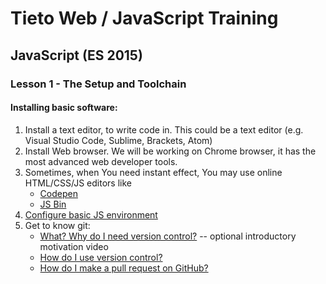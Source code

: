 # Tieto Web / JavaScript Training

## JavaScript (ES 2015)
### Lesson 1 - The Setup and Toolchain

#### Installing basic software:
1. Install a text editor, to write code in. This could be a text editor (e.g. Visual Studio Code, Sublime, Brackets, Atom)
2. Install Web browser. We will be working on Chrome browser, it has the most advanced web developer tools.
3. Sometimes, when You need instant effect, You may use online HTML/CSS/JS editors like
   - [Codepen](http://codepen.io/)
   - [JS Bin](https://jsbin.com/)
4. [Configure basic JS environment](https://openclassrooms.com/en/courses/3523231-learn-to-code-with-javascript/3674841-configure-your-work-environment)
5. Get to know git:
    - [What? Why do I need version control?](https://git-scm.com/videos) -- optional introductory motivation video
    - [How do I use version control?](https://www.youtube.com/watch?v=SWYqp7iY_Tc)
    - [How do I make a pull request on GitHub?](https://www.youtube.com/watch?v=FQsBmnZvBdc)